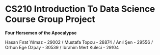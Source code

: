 # CS210 Introduction To Data Science Course Group Project

  **Four Horsemen of the Apocalypse** 

Hasan Fırat Yılmaz - 29002 / 
Mustafa Topcu - 28874 / 
Anıl Şen - 29556 / 
Orhun Ege Özpay - 30539 / 
İbrahim Mert Kuleci - 29104


